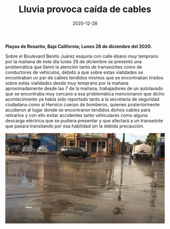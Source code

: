 ﻿---
layout: blog
title:  "Lluvia provoca caída de cables"
date:   2020-12-28
categories: rosarito
permalink: /:categories/:title:output_ext
image: /img/cnr/2020-12-28-lluvia-provoca-caida-de-cables.png
alt: "Lluvia provoca caída de cables"
autor: 
---


**Playas de Rosarito, Baja California; Lunes 28 de diciembre del 2020.**


Sobre el Boulevard Benito Juárez esquina con calle ébano muy temprano por la mañana de este día lunes 28 de diciembre se presentó una problemática que llamó la atención tanto de transeúntes como de conductores de vehículos, debido a que sobre estas vialidades se encontraban un par de cables tendidos mismos que se encontraban tirados sobre estas vialidades desde muy temprano por la mañana aproximadamente desde las 7 de la mañana, trabajadores de un autolavado que se encontraba muy cercano a esa problemática mencionaron que dicho acontecimiento ya había sido reportado tanto a la secretaría de seguridad ciudadana como al Heroico cuerpo de bomberos, quienes posteriormente acudieron al lugar donde se encontraron tendidos dichos cables para retirarlos y con ello evitar accidentes tanto vehiculares como alguna descarga eléctrica que se pudiera presentar y que afectará a un transeúnte que pasara transitando por esa habilidad sin la debida precaución.

<div id="carouselExampleSlidesOnly" class="carousel slide" data-ride="carousel">
  <div class="carousel-inner">
    <div class="carousel-item active">
       <img class="d-block w-100" src="/img/cnr/2020-12-28-lluvia-provoca-caida-de-cables.png" loading="lazy"  alt="Lluvia provoca caída de cables">
    </div>
  </div>
</div>